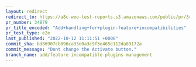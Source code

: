 ```yaml
---
layout: redirect
redirect_to: https://a8c-woo-test-reports.s3.amazonaws.com/public/pr/34879/e2e/index.html
pr_number: 34879
pr_title_encoded: "Add+handling+for+plugin-feature+incompatibilities"
pr_test_type: e2e
last_published: "2022-10-12 11:11:51 +0000"
commit_sha: bd86907cb896ca33e0a3c9f3e465e112da89172a
commit_message: "Dont change the Activate button."
branch_name: add/feature-incompatible-plugins-management
---
```

